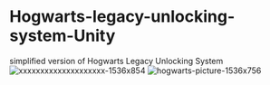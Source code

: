 # Hogwarts-legacy-unlocking-system-Unity
simplified version of Hogwarts Legacy Unlocking System
![xxxxxxxxxxxxxxxxxxxx-1536x854](https://github.com/GamedevBranislav/Hogwarts-legacy-unlocking-system-Unity/assets/61313508/867607b1-acf0-41c1-b779-88d4311393cf)
![hogwarts-picture-1536x756](https://github.com/GamedevBranislav/Hogwarts-legacy-unlocking-system-Unity/assets/61313508/453e70f0-d656-4aee-95c0-85b39ff70a91)
